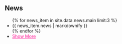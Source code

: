 ## News

<div id="newsList">
    <!-- Visible News -->
    <ul class="visible-news">
        {% for news_item in site.data.news.main limit:3 %}
            <li>{{ news_item.news | markdownify }}</li>
        {% endfor %}
    <!-- Hidden News -->
        <div class="hidden-news" style="display: none;">
            {% for news_item in site.data.news.main offset:3 %}
                <li>{{ news_item.news | markdownify }}</li>
            {% endfor %}
        </div>
        <li><a href="#" id="toggleNews" style="color:deeppink;">Show More</a></li>
    </ul>
</div>


<script>
document.getElementById("toggleNews").addEventListener("click", function(e) {
    e.preventDefault();

    var hiddenNews = document.querySelector(".hidden-news");

    if (hiddenNews.style.display === "none") {
        hiddenNews.style.display = "block";
        e.target.innerHTML = "Show Less";
    } else {
        hiddenNews.style.display = "none";
        e.target.innerHTML = "Show More";
    }
});
document.addEventListener("DOMContentLoaded", function() {
    // Get all li elements from .visible-news and .hidden-news
    var listItems = document.querySelectorAll('.visible-news li, .hidden-news li');
    
    listItems.forEach(function(li) {
        var p = li.querySelector('p');
        if (p) {
            li.innerHTML = p.innerHTML;
        }
    });
});

</script>
